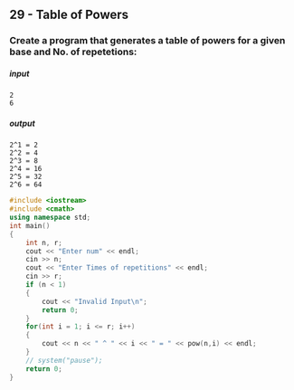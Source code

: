 ## 29 - Table of Powers
### Create a program that generates a table of powers for a given base and No. of repetetions:
##### input
```
2
6
```
##### output
```
2^1 = 2
2^2 = 4
2^3 = 8
2^4 = 16
2^5 = 32
2^6 = 64
```
```cpp
#include <iostream>
#include <cmath>
using namespace std;
int main()
{
    int n, r;
    cout << "Enter num" << endl;
    cin >> n;
    cout << "Enter Times of repetitions" << endl;
    cin >> r;
    if (n < 1)
    {
        cout << "Invalid Input\n";
        return 0;
    }
    for(int i = 1; i <= r; i++)
    {
        cout << n << " ^ " << i << " = " << pow(n,i) << endl;
    }
    // system("pause");
    return 0;
}
